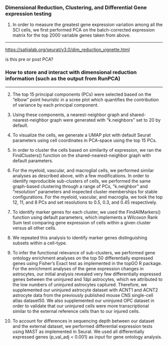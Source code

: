 

<h3> Dimensional Reduction, Clustering, and Differential Gene expression testing </h3>

1) In order to measure the greatest gene expression variation among all the SCI cells, we first performed PCA on the batch-corrected expression matrix for the top 2000 variable genes taken from above.

---

https://satijalab.org/seurat/v3.0/dim_reduction_vignette.html

is this pre or post PCA?

<h3>  How to store and interact with dimensional reduction information (such as the output from RunPCA)  </h3>

---


2) The top 15 principal components (PCs) were selected based on the “elbow” point heuristic in a scree plot which quantifies the contribution of variance by each principal component.

3) Using these components, a nearest-neighbor graph and shared-nearest-neighbor graph were generated with “k.neighbors” set to 20 by default.

4) To visualize the cells, we generate a UMAP plot with default Seurat parameters using cell coordinates in PCA-space using the top 15 PCs.

5) In order to cluster the cells based on similarity of expression, we ran the FindClusters() function on the shared-nearest-neighbor graph with default parameters.

6) For the myeloid, vascular, and macroglial cells, we performed similar analyses as described above, with a few modifications. In order to identify reproducible sub-clusters of cells, we performed the same graph-based clustering through a range of PCs, “k.neighbor” and “resolution” parameters and inspected cluster memberships for stable configurations. For the myeloid, vascular, and macroglia, we took the top 12, 11, and 8 PCs and set resolutions to 0.5, 0.3, and 0.45 respectively.

7) To identify marker genes for each cluster, we used the FindAllMarkers() function using default parameters, which implements a Wilcoxon Rank Sum test comparing gene expression of cells within a given cluster versus all other cells.

8) We repeated this analysis to identify marker genes distinguishing subsets within a cell-type.

9) To infer the functional relevance of sub-clusters, we performed gene ontology enrichment analyses on the top 50 differentially expressed genes using Fisher’s Exact test as implemented in the topGO R package. For the enrichment analyses of the gene expression changes in astrocytes, our initial analysis revealed very few differentially expressed genes between the uninjured and 1dpi astrocytes, which we attributed to the low numbers of uninjured astrocytes captured. Therefore, we supplemented our uninjured astrocyte dataset with ACNT1 and ACNT2 astrocyte data from the previously published mouse CNS single-cell atlas dataset50. We also supplemented our uninjured OPC dataset in order to validate that our uninjured cells were more transcriptional similar to the external reference cells than to our injured cells.

10) To account for differences in sequencing depth between our dataset and the external dataset, we performed differential expression tests using MAST as implemented in Seurat. We used all differentially expressed genes (p_val_adj < 0.001) as input for gene ontology analysis.
